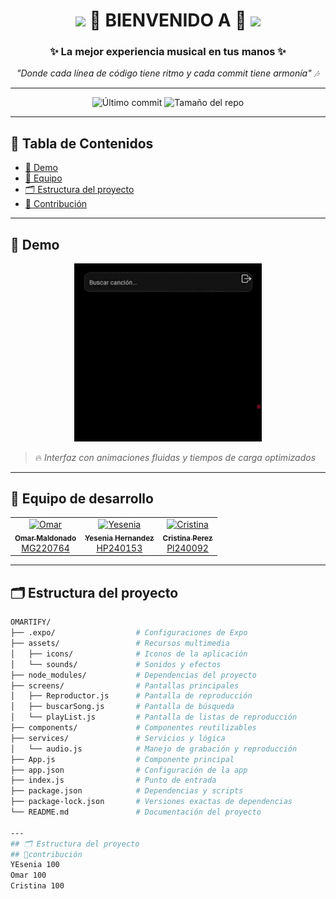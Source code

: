 <h1 align="center">
  <img src="https://media.giphy.com/media/v1.Y2lkPTc5MGI3NjExZGQ4ZTQ5OTRmZWZlN2NmMDA1NDViZTYxNjU2YjIwOTYzN2YwZDUwMyZjdD1n/f9k1tV7HyORcngKF8v/giphy.gif" width="50px"/> 
  🎵 BIENVENIDO A  🎵
  <img src="https://media.giphy.com/media/v1.Y2lkPTc5MGI3NjExZGQ4ZTQ5OTRmZWZlN2NmMDA1NDViZTYxNjU2YjIwOTYzN2YwZDUwMyZjdD1n/f9k1tV7HyORcngKF8v/giphy.gif" width="50px"/>
</h1>
<h3 align="center">✨ La mejor experiencia musical en tus manos ✨</h3>

<p align="center">
  <em>"Donde cada línea de código tiene ritmo y cada commit tiene armonía" 🎶</em>
</p>

---
<p align="center">
  <img src="https://img.shields.io/github/last-commit/Cristina-Lue/PruebasGit" alt="Último commit"/>
  <img src="https://img.shields.io/github/repo-size/Cristina-Lue/PruebasGit" alt="Tamaño del repo"/>
</p>

---

## 📌 Tabla de Contenidos
- [🎥 Demo](#-demo)
- [👥 Equipo](#-equipo)
- [🗂️ Estructura del proyecto](#️-estructura-del-proyecto)
- [🤝 Contribución](#-contribución)

---

## 🎥 Demo

<p align="center">
  <img src="https://github.com/bryanwii/PROYECTO_CATEDRA_DPS/blob/demo/Demo%20(online-video-cutter.com).gif" alt="Demo animada" width="300"/>
</p>

> 🔥 *Interfaz con animaciones fluidas y tiempos de carga optimizados*

---

## 👥 Equipo de desarrollo

<table align="center">
  <tr>
    <td align="center">
      <a href="https://github.com/OmarArturoGG">
        <img src="https://github.com/OmarArturoGG.png" width="100px;" alt="Omar"/>
        <br/>
        <sub><b>Omar Maldonado</b></sub><br/>
        <span>MG220764</span>
      </a>
    </td>
    <td align="center">
      <a href="https://github.com/Yesi-Hernandez">
        <img src="https://github.com/Yesi-Hernandez.png" width="100px;" alt="Yesenia"/>
        <br/>
        <sub><b>Yesenia Hernandez</b></sub><br/>
        <span>HP240153</span>
      </a>
    </td>
    <td align="center">
      <a href="https://github.com/Cristina-Lue">
        <img src="https://github.com/Cristina-Lue.png" width="100px;" alt="Cristina"/>
        <br/>
        <sub><b>Cristina Perez</b></sub><br/>
        <span>Pl240092</span>
      </a>
    </td>
  </tr>
</table>

---
## 🗂️ Estructura del proyecto
```bash
OMARTIFY/
├── .expo/                  # Configuraciones de Expo
├── assets/                 # Recursos multimedia
│   ├── icons/              # Iconos de la aplicación
│   └── sounds/             # Sonidos y efectos
├── node_modules/           # Dependencias del proyecto
├── screens/                # Pantallas principales
│   ├── Reproductor.js      # Pantalla de reproducción
│   ├── buscarSong.js       # Pantalla de búsqueda
│   └── playList.js         # Pantalla de listas de reproducción
├── components/             # Componentes reutilizables
├── services/               # Servicios y lógica
│   └── audio.js            # Manejo de grabación y reproducción
├── App.js                  # Componente principal
├── app.json                # Configuración de la app
├── index.js                # Punto de entrada
├── package.json            # Dependencias y scripts
├── package-lock.json       # Versiones exactas de dependencias
└── README.md               # Documentación del proyecto

---
## 🗂️ Estructura del proyecto
## 🤝contribución
YEsenia 100
Omar 100
Cristina 100
